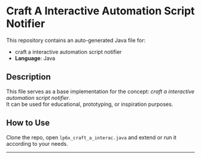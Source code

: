 # Craft A Interactive Automation Script Notifier

This repository contains an auto-generated Java file for:

- craft a interactive automation script notifier
- **Language**: Java

## Description

This file serves as a base implementation for the concept: *craft a interactive automation script notifier*.  
It can be used for educational, prototyping, or inspiration purposes.

## How to Use

Clone the repo, open `lp6x_craft_a_interac.java` and extend or run it according to your needs.

---


